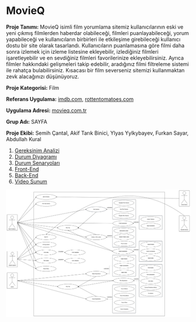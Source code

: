 # MovieQ

**Proje Tanımı:** 
MovieQ isimli film yorumlama sitemiz kullanıcılarının eski ve yeni çıkmış filmlerden haberdar olabileceği, filmleri puanlayabileceği, yorum yapabileceği ve kullanıcıların birbirleri ile etkileşime girebileceği kullanıcı dostu bir site olarak tasarlandı. Kullanıcıların puanlamasına göre filmi daha sonra izlemek için izleme listesine ekleyebilir, izlediğiniz filmleri işaretleyebilir ve en sevdiğiniz filmleri favorilerinize ekleyebilirsiniz. Ayrıca filmler hakkındaki gelişmeleri takip edebilir, aradığınız filmi filtreleme sistemi ile rahatça bulabilirsiniz. Kısacası bir film severseniz sitemizi kullanmaktan zevk alacağınızı düşünüyoruz. 

**Proje Kategorisi:** Film

**Referans Uygulama:** [imdb.com](https://www.imdb.com/), [rottentomatoes.com](https://www.rottentomatoes.com/)

**Uygulama Adresi:** [movieq.com.tr](https://www.movieq.com.tr/)

**Grup Adı:** SAYFA

**Proje Ekibi:** Semih Çantal, Akif Tarık Binici, Ylyas Yylkybayev, Furkan Sayar, Abdullah Kural

1. [Gereksinim Analizi](Gereksinim-Analizi.md)
2. [Durum Diyagramı](Durum-Diyagramı.md)
3. [Durum Senaryoları](Durum-Senaryoları.md)
4. [Front-End](Front-End.md)
5. [Back-End](Back-End.md)
6. [Video Sunum](Sunum.md)

![Durum Diyagramı](https://raw.githubusercontent.com/moruex/YazMuh/main/files/Durum-Diyagrami.png)

